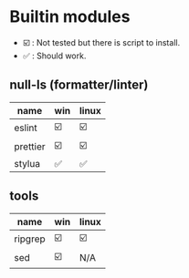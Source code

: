 # Builtin modules

- :ballot_box_with_check: : Not tested but there is script to install.
- :white_check_mark: : Should work.

## null-ls (formatter/linter)

| name     | win                     | linux                   |
| -------- | ----------------------- | ----------------------- |
| eslint   | :ballot_box_with_check: | :ballot_box_with_check: |
| prettier | :ballot_box_with_check: | :ballot_box_with_check: |
| stylua   | :white_check_mark:      | :white_check_mark:      |

## tools

| name    | win                     | linux                   |
| ------- | ----------------------- | ----------------------- |
| ripgrep | :ballot_box_with_check: | :ballot_box_with_check: |
| sed     | :ballot_box_with_check: | N/A                     |
